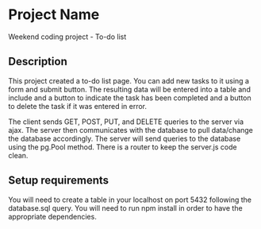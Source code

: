 # Project Name

Weekend coding project - To-do list

## Description

This project created a to-do list page. You can add new tasks to it using a form and submit button. The resulting data will be entered into a table and include and a button to indicate the task has been completed and a button to delete the task if it was entered in error.

The client sends GET, POST, PUT, and DELETE queries to the server via ajax. The server then communicates with the database to pull data/change the database accordingly. The server will send queries to the database using the pg.Pool method. There is a router to keep the server.js code clean.

## Setup requirements

You will need to create a table in your localhost on port 5432 following the database.sql query.
You will need to run npm install in order to have the appropriate dependencies.